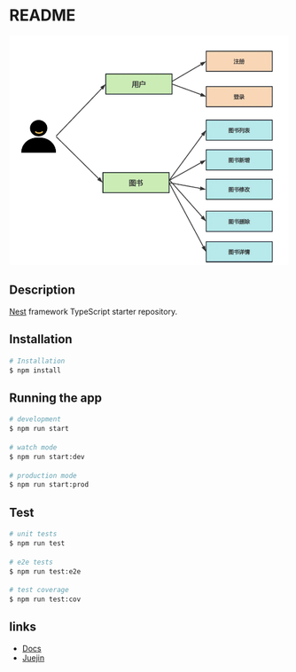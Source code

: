 # README

![architecture](./src/images/architecture.png)

## Description

[Nest](https://github.com/nestjs/nest) framework TypeScript starter repository.

## Installation

```bash
# Installation
$ npm install
```

## Running the app

```bash
# development
$ npm run start

# watch mode
$ npm run start:dev

# production mode
$ npm run start:prod
```

## Test

```bash
# unit tests
$ npm run test

# e2e tests
$ npm run test:e2e

# test coverage
$ npm run test:cov
```

## links

- [Docs](https://docs.nestjs.com/)
- [Juejin](https://juejin.cn/book/7226988578700525605/section/7391332146377392164)
